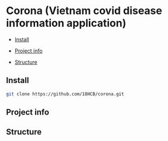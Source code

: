 # Corona (Vietnam covid disease information application)

* [Install](#Install)

* [Project info](#Project-info)

* [Structure](#Structure)


## Install

```sh
git clone https://github.com/18HCB/corona.git
```
## Project info

## Structure

